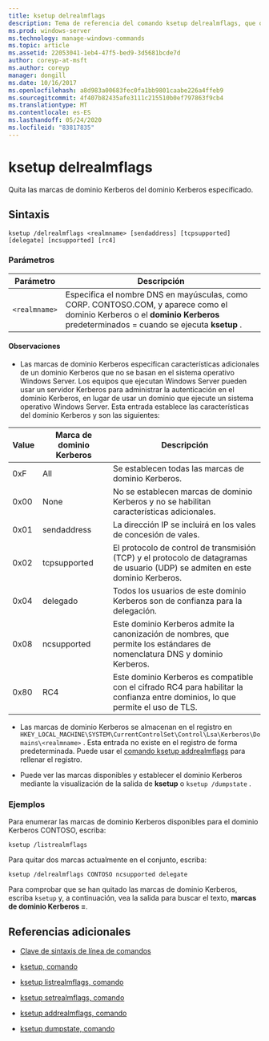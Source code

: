 ```yaml
---
title: ksetup delrealmflags
description: Tema de referencia del comando ksetup delrealmflags, que quita las marcas de dominio Kerberos del dominio Kerberos especificado.
ms.prod: windows-server
ms.technology: manage-windows-commands
ms.topic: article
ms.assetid: 22053041-1eb4-47f5-bed9-3d5681bcde7d
author: coreyp-at-msft
ms.author: coreyp
manager: dongill
ms.date: 10/16/2017
ms.openlocfilehash: a8d983a00683fec0fa1bb9801caabe226a4ffeb9
ms.sourcegitcommit: 4f407b82435afe3111c215510b0ef797863f9cb4
ms.translationtype: MT
ms.contentlocale: es-ES
ms.lasthandoff: 05/24/2020
ms.locfileid: "83817835"
---
```

# <a name="ksetup-delrealmflags"></a>ksetup delrealmflags

Quita las marcas de dominio Kerberos del dominio Kerberos especificado.

## <a name="syntax"></a>Sintaxis

```
ksetup /delrealmflags <realmname> [sendaddress] [tcpsupported] [delegate] [ncsupported] [rc4]
```

### <a name="parameters"></a>Parámetros

| Parámetro | Descripción |
| --------- | ----------- |
| `<realmname>` | Especifica el nombre DNS en mayúsculas, como CORP. CONTOSO.COM, y aparece como el dominio Kerberos o el **dominio Kerberos** predeterminados = cuando se ejecuta **ksetup** . |

#### <a name="remarks"></a>Observaciones

- Las marcas de dominio Kerberos especifican características adicionales de un dominio Kerberos que no se basan en el sistema operativo Windows Server. Los equipos que ejecutan Windows Server pueden usar un servidor Kerberos para administrar la autenticación en el dominio Kerberos, en lugar de usar un dominio que ejecute un sistema operativo Windows Server. Esta entrada establece las características del dominio Kerberos y son las siguientes:

| Value | Marca de dominio Kerberos | Descripción |
| ----- | ---------- | ----------- |
| 0xF | All | Se establecen todas las marcas de dominio Kerberos. |
| 0x00 | None | No se establecen marcas de dominio Kerberos y no se habilitan características adicionales. |
| 0x01 | sendaddress | La dirección IP se incluirá en los vales de concesión de vales. |
| 0x02 | tcpsupported | El protocolo de control de transmisión (TCP) y el protocolo de datagramas de usuario (UDP) se admiten en este dominio Kerberos. |
| 0x04 | delegado | Todos los usuarios de este dominio Kerberos son de confianza para la delegación. |
| 0x08 | ncsupported | Este dominio Kerberos admite la canonización de nombres, que permite los estándares de nomenclatura DNS y dominio Kerberos. |
| 0x80 | RC4 | Este dominio Kerberos es compatible con el cifrado RC4 para habilitar la confianza entre dominios, lo que permite el uso de TLS. |

- Las marcas de dominio Kerberos se almacenan en el registro en `HKEY_LOCAL_MACHINE\SYSTEM\CurrentControlSet\Control\Lsa\Kerberos\Domains\<realmname>` . Esta entrada no existe en el registro de forma predeterminada. Puede usar el [comando ksetup addrealmflags](ksetup-addrealmflags.md) para rellenar el registro.

- Puede ver las marcas disponibles y establecer el dominio Kerberos mediante la visualización de la salida de **ksetup** o `ksetup /dumpstate` .

### <a name="examples"></a>Ejemplos

Para enumerar las marcas de dominio Kerberos disponibles para el dominio Kerberos CONTOSO, escriba:

```
ksetup /listrealmflags
```

Para quitar dos marcas actualmente en el conjunto, escriba:

```
ksetup /delrealmflags CONTOSO ncsupported delegate
```

Para comprobar que se han quitado las marcas de dominio Kerberos, escriba `ksetup` y, a continuación, vea la salida para buscar el texto, **marcas de dominio Kerberos =**.

## <a name="additional-references"></a>Referencias adicionales

- [Clave de sintaxis de línea de comandos](command-line-syntax-key.md)

- [ksetup, comando](ksetup.md)

- [ksetup listrealmflags, comando](ksetup-listrealmflags.md)

- [ksetup setrealmflags, comando](ksetup-setrealmflags.md)

- [ksetup addrealmflags, comando](ksetup-addrealmflags.md)

- [ksetup dumpstate, comando](ksetup-dumpstate.md)
